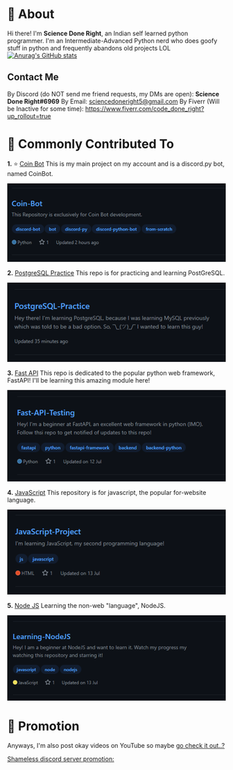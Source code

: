 # 👋 About

Hi there! I'm **Science Done Right**, an Indian self learned python programmer.
I'm an Intermediate-Advanced Python nerd who does goofy stuff in python and frequently abandons old projects LOL
[![Anurag's GitHub stats](https://github-readme-stats.vercel.app/api?username=Code-Done-Right)](https://github.com/anuraghazra/github-readme-stats)


## Contact Me

By Discord (do NOT send me friend requests, my DMs are open): **Science Done Right#6969**
By Email: sciencedoneright5@gmail.com
By Fiverr (Will be Inactive for some time): https://www.fiverr.com/code_done_right?up_rollout=true

# 🌟 Commonly Contributed To

**1.**
⭐ [Coin Bot](https://github.com/Code-Done-Right/Coin-Bot)
This is my main project on my account and is a discord.py bot, named CoinBot.

![Coin Bot Repo](Coin_Bot.png)


**2.**
[PostgreSQL Practice](https://github.com/Code-Done-Right/PostgreSQL-Practice)
This repo is for practicing and learning PostGreSQL.

![PostgreSQL Repo](PostgreSQL_practice.png)


**3.**
[Fast API](https://github.com/Code-Done-Right/Fast-API-Testing)
This repo is dedicated to the popular python web framework, FastAPI!
I'll be learning this amazing module here!

![Fast API Repo](Fast_API.png)


**4.**
[JavaScript](https://github.com/Code-Done-Right/JavaScript-Project)
This repository is for javascript, the popular for-website language.

![Javascript Repo](JavaScript.png)


**5.**
[Node JS](https://github.com/Code-Done-Right/Learning-NodeJS)
Learning the non-web "language", NodeJS.

![Node JS Repo](NodeJS.png)

# 👥 Promotion

Anyways, I'm also post okay videos on YouTube so maybe [go check it out..?](https://youtube.com/Sciencedoneright)

[Shameless discord server promotion:](https://discord.gg/cBRpmW2Csh)
